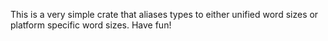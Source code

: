 This is a very simple crate that aliases types to either unified word sizes or platform specific word sizes. Have fun!